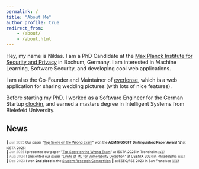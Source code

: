 ```yaml
---
permalink: /
title: "About Me"
author_profile: true
redirect_from:
    - /about/
    - /about.html
---
```


Hey, my name is Niklas. I am a PhD Candidate at the [Max Planck Institute for Security and Privacy](https://www.mpi-sp.org) in Bochum, Germany. I am interested in Machine Learning, Software Security, and developing cool web applications.

I am also the Co-Founder and Maintainer of [everlense](https://www.everlense.de), which is a web application for sharing wedding pictures (with lots of nice features).

Before starting my PhD, I worked as a Software Engineer for the German Startup [clockin](https://www.clockin.de), and earned a masters degree in Intelligent Systems from Bielefeld University.

## News

<span style="font-size: 0.65em;">📰 <font color="gray">Jun 2025</font> Our paper "[Top Score on the Wrong Exam](https://niklasrisse.github.io/publication/2025-06-22-top-score-wrong-exam)" won the **ACM SIGSOFT Distinguished Paper Award** 🏆 at ISSTA 2025!</span><br>
<span style="font-size: 0.65em;">📰 <font color="gray">Jun 2025</font> I presented our paper "[Top Score on the Wrong Exam](https://niklasrisse.github.io/publication/2025-06-22-top-score-wrong-exam)" at ISSTA 2025 in Trondheim 🇳🇴!</span><br>
<span style="font-size: 0.65em;">📰 <font color="gray">Aug 2024</font> I presented our paper "[Limits of ML for Vulnerability Detection](https://niklasrisse.github.io/publication/2024-08-12-uncovering-the-limits)" at USENIX 2024 in Philadelphia 🇺🇸!</span><br>
<span style="font-size: 0.65em;">📰 <font color="gray">Dec 2023</font> I won **2nd place** in the [Student Research Competition](https://2023.esec-fse.org/track/fse-2023-student-research-competition) 🥈 at ESEC/FSE 2023 in San Francisco 🇺🇸!</span><br>
